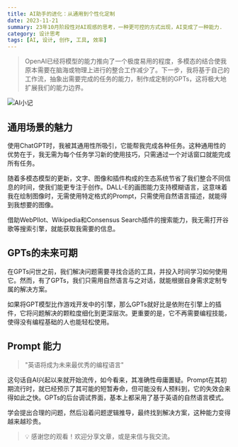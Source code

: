 ```yaml
---
title: AI助手的进化：从通用到个性化定制
date: 2023-11-21
summary: 23年10月阶段性对AI观感的思考，一种更可控的方式出现，AI变成了一种能力.
category: 设计思考
tags: [AI, 设计, 创作, 工具, 效率]
---
```


> OpenAI已经将模型的能力推向了一个极度易用的程度，多模态的结合使我原本需要在脑海或物理上进行的整合工作减少了。下一步，我将基于自己的工作流，抽象出需要完成的任务的能力，制作成定制的GPTs，这将极大地扩展我们的能力边界。

![AI小记](https://blog-1259751088.cos.ap-shanghai.myqcloud.com/uPic/uvN7La.png)

## 通用场景的魅力

使用ChatGPT时，我被其通用性所吸引，它能帮我完成各种任务。这种通用性的优势在于，我无需为每个任务学习新的使用技巧，只需通过一个对话窗口就能完成所有任务。

随着多模态模型的更新，文字、图像和插件构成的生态系统节省了我们整合不同信息的时间，使我们能更专注于创作。DALL-E的画图能力支持模糊语言，这意味着我在绘制图像时，无需使用特定格式的Prompt，只需使用自然语言描述，就能得到我想要的图像。

借助WebPllot、Wikipedia和Consensus Search插件的搜索能力，我无需打开谷歌等搜索引擎，就能获取我需要的信息。

## GPTs的未来可期

在GPTs问世之前，我们解决问题需要寻找合适的工具，并投入时间学习如何使用它。然而，有了GPTs，我们只需用自然语言与之对话，就能根据自身需求定制专属的解决方案。

如果将GPT模型比作游戏开发中的引擎，那么GPTs就好比是依附在引擎上的插件，它将问题解决的颗粒度细化到更深层次。更重要的是，它不再需要编程技能，使得没有编程基础的人也能轻松使用。

## Prompt 能力

> "英语将成为未来最优秀的编程语言"

这句话自AI兴起以来就开始流传，如今看来，其准确性毋庸置疑。Prompt在其初期流行时，就已经预示了其可能的短暂寿命，但可能没有人预料到，它的失效会来得如此之快。GPTs的后台调试界面，基本上都采用了基于英语的自然语言模式。

学会提出合理的问题，然后沿着问题逻辑推导，最终找到解决方案，这种能力变得越来越珍贵。

> 💡 感谢您的观看！欢迎分享文章，或是来信与我交流。